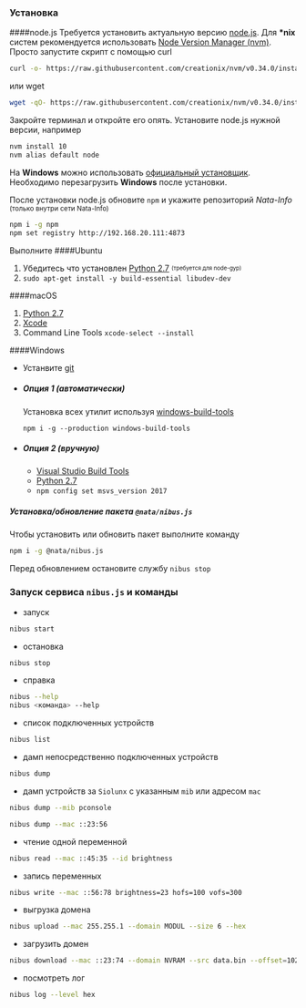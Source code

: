 ### Установка
####node.js
Требуется установить актуальную версию [node.js](https://nodejs.org).
Для <b>*nix</b> систем рекомендуется использовать [Node Version Manager (nvm)](https://github.com/creationix/nvm).
Просто запустите скрипт с помощью curl
```bash
curl -o- https://raw.githubusercontent.com/creationix/nvm/v0.34.0/install.sh | bash
```
или wget
```bash
wget -qO- https://raw.githubusercontent.com/creationix/nvm/v0.34.0/install.sh | bash
```
Закройте терминал и откройте его опять. Установите node.js нужной версии, например
```bash
nvm install 10
nvm alias default node
```
На **Windows** можно использовать  [официальный установщик](https://nodejs.org/en/download/current/). Необходимо перезагрузить **Windows** после установки.

После установки node.js обновите `npm` и укажите репозиторий *Nata-Info* <small>(только внутри сети Nata-Info)</small>
```bash
npm i -g npm
npm set registry http://192.168.20.111:4873
```

Выполните 
####Ubuntu
1. Убедитесь что установлен [Python 2.7](https://www.python.org/downloads/) <sub><sup>(требуется для node-gyp)</sup></sub>
2. `sudo apt-get install -y build-essential libudev-dev`

####macOS
1. [Python 2.7](https://www.python.org/downloads/)
2. [Xcode](https://developer.apple.com/xcode/download/)
3. Command Line Tools `xcode-select --install`

####Windows
* Устанвите [git](https://gitforwindows.org/)
* ##### Опция 1 (автоматически)
  Установка всех утилит используя [windows-build-tools](https://github.com/felixrieseberg/windows-build-tools)

  `npm i -g --production windows-build-tools`
* ##### Опция 2 (вручную)
  * [Visual Studio Build Tools](https://visualstudio.microsoft.com/thank-you-downloading-visual-studio/?sku=BuildTools)
  * [Python 2.7](https://www.python.org/downloads/)
  * `npm config set msvs_version 2017`

##### Установка/обновление пакета `@nata/nibus.js`
Чтобы установить или обновить пакет выполните команду
```bash
npm i -g @nata/nibus.js
```
Перед обновлением остановите службу `nibus stop`
### Запуск сервиса `nibus.js` и команды
* запуск
```bash
nibus start
```
* остановка
```bash
nibus stop
```
* справка
```bash
nibus --help
nibus <команда> --help
```
* список подключенных устройств
```bash
nibus list
```
* дамп непосредственно подключенных устройств
```bash
nibus dump
```
* дамп устройств за `Siolunx` с указанным `mib` или адресом  `mac`
```bash
nibus dump --mib pconsole

nibus dump --mac ::23:56
```
* чтение одной переменной
```bash
nibus read --mac ::45:35 --id brightness
```
* запись переменных
```bash
nibus write --mac ::56:78 brightness=23 hofs=100 vofs=300
```
* выгрузка домена
```bash
nibus upload --mac 255.255.1 --domain MODUL --size 6 --hex
```
* загрузить домен
```bash
nibus download --mac ::23:74 --domain NVRAM --src data.bin --offset=1024
```
* посмотреть лог
```bash
nibus log --level hex
```

